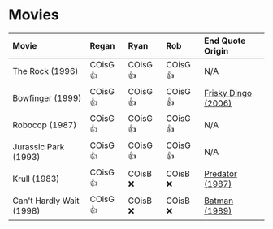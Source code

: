 
# Movies

| Movie | Regan | Ryan | Rob | End Quote Origin |
| :--- | :--- | :--- | :--- | :--- |
| The Rock (1996) | COisG 👍| COisG 👍| COisG 👍| N/A |
| Bowfinger (1999) | COisG 👍| COisG 👍| COisG 👍| [Frisky Dingo (2006)](https://en.wikipedia.org/wiki/Frisky_Dingo) |
| Robocop (1987) | COisG 👍| COisG 👍| COisG 👍| N/A |
| Jurassic Park (1993) | COisG 👍| COisG 👍| COisG 👍| N/A |
| Krull (1983) | COisG 👍| COisB ❌ | COisB ❌| [Predator (1987)](https://en.wikipedia.org/wiki/Predator_(film)) |
| Can't Hardly Wait (1998) | COisG 👍| COisB ❌ | COisB ❌| [Batman (1989)](https://en.wikipedia.org/wiki/Predator_(film)) |
